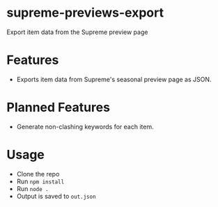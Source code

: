 # supreme-previews-export
Export item data from the Supreme preview page
# Features
  - Exports item data from Supreme's seasonal preview page as JSON.
  
# Planned Features
  - Generate non-clashing keywords for each item.

# Usage
  - Clone the repo
  - Run `npm install`
  - Run `node .`
  - Output is saved to `out.json`
 
